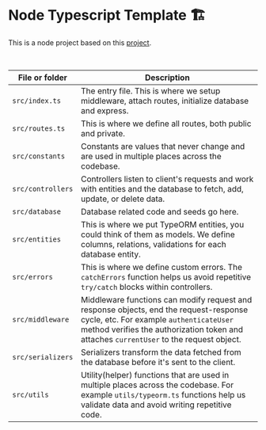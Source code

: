# Node Typescript Template 🏗

This is a node project based on this [project](https://github.com/oldboyxx/jira_clone/tree/master/api).

<br>

| File or folder    | Description                                                                                                                                                                                                                 |
| ----------------- | --------------------------------------------------------------------------------------------------------------------------------------------------------------------------------------------------------------------------- |
| `src/index.ts`    | The entry file. This is where we setup middleware, attach routes, initialize database and express.                                                                                                                          |
| `src/routes.ts`   | This is where we define all routes, both public and private.                                                                                                                                                                |
| `src/constants`   | Constants are values that never change and are used in multiple places across the codebase.                                                                                                                                 |
| `src/controllers` | Controllers listen to client's requests and work with entities and the database to fetch, add, update, or delete data.                                                                                                      |
| `src/database`    | Database related code and seeds go here.                                                                                                                                                                                    |
| `src/entities`    | This is where we put TypeORM entities, you could think of them as models. We define columns, relations, validations for each database entity.                                                                               |
| `src/errors`      | This is where we define custom errors. The `catchErrors` function helps us avoid repetitive `try/catch` blocks within controllers.                                                                                           |
| `src/middleware`  | Middleware functions can modify request and response objects, end the request-response cycle, etc. For example `authenticateUser` method verifies the authorization token and attaches `currentUser` to the request object. |
| `src/serializers` | Serializers transform the data fetched from the database before it's sent to the client.                                                                                                                                    |
| `src/utils`       | Utility(helper) functions that are used in multiple places across the codebase. For example `utils/typeorm.ts` functions help us validate data and avoid writing repetitive code.                                           |
